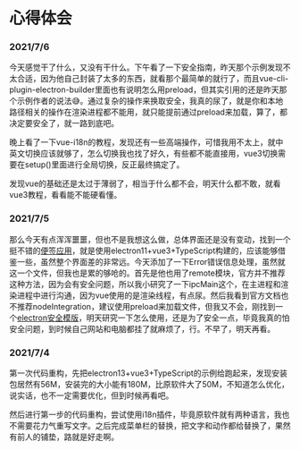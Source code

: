 # 心得体会

### 2021/7/6

​	今天感觉干了什么，又没有干什么。下午看了一下安全指南，昨天那个示例发现不太合适，因为他自己封装了太多的东西，就看那个最简单的就行了，而且vue-cli-plugin-electron-builder里面也有说明怎么用preload，但其实引用的还是昨天那个示例作者的说法😅。通过复杂的操作来换取安全，我真的尿了，就是你和本地路径相关的操作在渲染进程都不能用，就只能提前通过preload来加载，算了，都决定要安全了，就一路到底吧。

​	晚上看了一下vue-i18n的教程，发现还有一些高端操作，可惜我用不太上，就中英文切换应该就够了，怎么切换我也找了好久，有些都不能直接用，vue3切换需要在setup()里面进行全局切换，反正最终搞定了。

​	发现vue的基础还是太过于薄弱了，相当于什么都不会，明天什么都不敢，就看vue3教程，看看能不能硬看懂。

### 2021/7/5

​	那么今天有点浑浑噩噩，但也不是我想这么做，总体界面还是没有变动，找到一个挺不错的[便签应用](https://github.com/heiyehk/electron-vue3-inote)，就是使用electron11+vue3+TypeScript构建的，应该能够借鉴一些，虽然整个界面差的非常远。今天添加了一下Error错误信息处理，虽然就这一个文件，但我也是累的够呛的。首先是他也用了remote模块，官方并不推荐这种方法，因为会有安全问题，所以我小研究了一下ipcMain这个，在主进程和渲染进程中进行沟通，因为vue使用的是渲染线程，有点尿。然后我看到官方文档也不推荐nodeIntegration，建议使用preload来加载文件，但我又不会，刚找到一个[electron安全模版](https://github.com/reZach/secure-electron-template)，明天研究一下怎么使用，还是为了安全一点，毕竟我真的怕安全问题，到时候自己网站和电脑都挂了就麻烦了，行。不早了，明天再看。

### 2021/7/4

​	第一次代码重构，先把electron13+vue3+TypeScript的示例给跑起来，发现安装包居然有56M，安装完的大小能有180M，比原软件大了50M，不知道怎么优化，说实话，也不一定需要优化，但到时候再看吧。

​	然后进行第一步的代码重构，尝试使用i18n插件，毕竟原软件就有两种语言，我也不需要花力气重写文字。之后完成菜单栏的替换，把文字和动作都给替换了，果然有前人的铺垫，路就是好走啊。

### 
